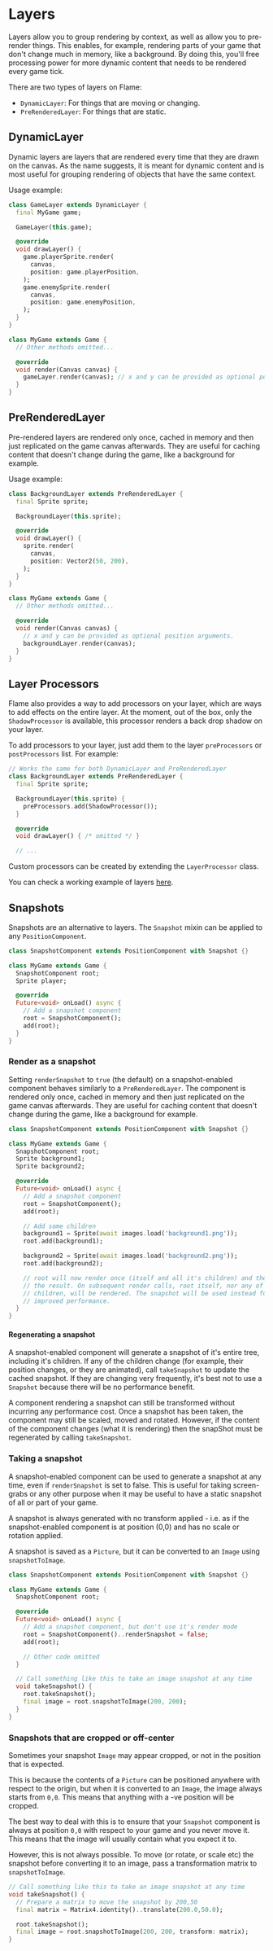 # Layers

Layers allow you to group rendering by context, as well as allow you to pre-render things. This
enables, for example, rendering parts of your game that don't change much in memory, like a
background. By doing this, you'll free processing power for more dynamic content that needs to be
rendered every game tick.

There are two types of layers on Flame:

- `DynamicLayer`: For things that are moving or changing.
- `PreRenderedLayer`: For things that are static.


## DynamicLayer

Dynamic layers are layers that are rendered every time that they are drawn on the canvas. As the
name suggests, it is meant for dynamic content and is most useful for grouping rendering of objects
that have the same context.

Usage example:

```dart
class GameLayer extends DynamicLayer {
  final MyGame game;

  GameLayer(this.game);

  @override
  void drawLayer() {
    game.playerSprite.render(
      canvas,
      position: game.playerPosition,
    );
    game.enemySprite.render(
      canvas,
      position: game.enemyPosition,
    );
  }
}

class MyGame extends Game {
  // Other methods omitted...

  @override
  void render(Canvas canvas) {
    gameLayer.render(canvas); // x and y can be provided as optional position arguments
  }
}
```


## PreRenderedLayer

Pre-rendered layers are rendered only once, cached in memory and then just
replicated on the game canvas afterwards. They are useful for caching content that doesn't change
during the game, like a background for example.

Usage example:

```dart
class BackgroundLayer extends PreRenderedLayer {
  final Sprite sprite;

  BackgroundLayer(this.sprite);

  @override
  void drawLayer() {
    sprite.render(
      canvas,
      position: Vector2(50, 200),
    );
  }
}

class MyGame extends Game {
  // Other methods omitted...

  @override
  void render(Canvas canvas) {
    // x and y can be provided as optional position arguments.
    backgroundLayer.render(canvas);
  }
}
```


## Layer Processors

Flame also provides a way to add processors on your layer, which are ways to add effects on the
entire layer. At the moment, out of the box, only the `ShadowProcessor` is available, this processor
renders a back drop shadow on your layer.

To add processors to your layer, just add them to the layer `preProcessors` or `postProcessors`
list. For example:

```dart
// Works the same for both DynamicLayer and PreRenderedLayer
class BackgroundLayer extends PreRenderedLayer {
  final Sprite sprite;

  BackgroundLayer(this.sprite) {
    preProcessors.add(ShadowProcessor());
  }

  @override
  void drawLayer() { /* omitted */ }

  // ...
```

Custom processors can be created by extending the `LayerProcessor` class.

You can check a working example of layers
[here](https://github.com/flame-engine/flame/blob/main/examples/lib/stories/rendering/layers_example.dart).


## Snapshots

Snapshots are an alternative to layers. The `Snapshot` mixin can be applied to any `PositionComponent`.

```dart
class SnapshotComponent extends PositionComponent with Snapshot {}

class MyGame extends Game {
  SnapshotComponent root;
  Sprite player;

  @override
  Future<void> onLoad() async {
    // Add a snapshot component
    root = SnapshotComponent();
    add(root);
  }
}
```


### Render as a snapshot

Setting `renderSnapshot` to `true` (the default) on a snapshot-enabled component behaves similarly
to a `PreRenderedLayer`. The component is rendered only once, cached in memory and then just
replicated on the game canvas afterwards. They are useful for caching content that doesn't change
during the game, like a background for example.

```dart
class SnapshotComponent extends PositionComponent with Snapshot {}

class MyGame extends Game {
  SnapshotComponent root;
  Sprite background1;
  Sprite background2;

  @override
  Future<void> onLoad() async {
    // Add a snapshot component
    root = SnapshotComponent();
    add(root);

    // Add some children
    background1 = Sprite(await images.load('background1.png'));
    root.add(background1);

    background2 = Sprite(await images.load('background2.png'));
    root.add(background2);

    // root will now render once (itself and all it's children) and then cache
    // the result. On subsequent render calls, root itself, nor any of it's
    // children, will be rendered. The snapshot will be used instead for
    // improved performance.
  }
}
```


#### Regenerating a snapshot

A snapshot-enabled component will generate a snapshot of it's entire tree, including it's children.
If any of the children change (for example, their position changes, or they are animated), call
`takeSnapshot` to update the cached snapshot. If they are changing very frequently, it's best not
to use a `Snapshot` because there will be no performance benefit.

A component rendering a snapshot can still be transformed without incurring any performance cost.
Once a snapshot has been taken, the component may still be scaled, moved and rotated. However, if
the content of the component changes (what it is rendering) then the snapShot must be regenerated
by calling `takeSnapshot`.


### Taking a snapshot

A snapshot-enabled component can be used to generate a snapshot at any time, even if
`renderSnapshot` is set to false. This is useful for taking screen-grabs or any other purpose when
it may be useful to have a static snapshot of all or part of your game.

A snapshot is always generated with no transform applied - i.e. as if the snapshot-enabled
component is at position (0,0) and has no scale or rotation applied.

A snapshot is saved as a `Picture`, but it can be converted to an `Image` using `snapshotToImage`.

```dart
class SnapshotComponent extends PositionComponent with Snapshot {}

class MyGame extends Game {
  SnapshotComponent root;

  @override
  Future<void> onLoad() async {
    // Add a snapshot component, but don't use it's render mode
    root = SnapshotComponent()..renderSnapshot = false;
    add(root);

    // Other code omitted
  }

  // Call something like this to take an image snapshot at any time
  void takeSnapshot() {
    root.takeSnapshot();
    final image = root.snapshotToImage(200, 200);
  }
}
```


### Snapshots that are cropped or off-center

Sometimes your snapshot `Image` may appear cropped, or not in the position that is expected.

This is because the contents of a `Picture` can be positioned anywhere with respect to the origin,
but when it is converted to an `Image`, the image always starts from `0,0`. This means that
anything with a -ve position will be cropped.

The best way to deal with this is to ensure that your `Snapshot` component is always at position
`0,0` with respect to your game and you never move it. This means that the image will usually
contain what you expect it to.

However, this is not always possible. To move (or rotate, or scale etc) the snapshot before
converting it to an image, pass a transformation matrix to `snapshotToImage`.

```dart
// Call something like this to take an image snapshot at any time
void takeSnapshot() {
  // Prepare a matrix to move the snapshot by 200,50
  final matrix = Matrix4.identity()..translate(200.0,50.0);

  root.takeSnapshot();
  final image = root.snapshotToImage(200, 200, transform: matrix);
}
```
